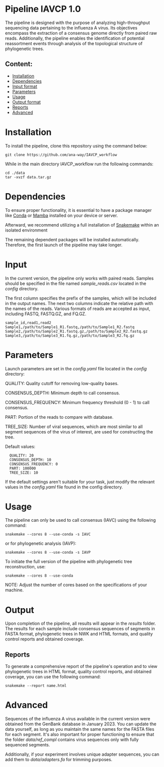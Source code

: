 # Pipeline IAVCP 1.0

The pipeline is designed with the purpose of analyzing high-throughput sequencing data pertaining to the influenza A virus. Its objectives encompass the extraction of a consensus genome directly from paired raw reads. Additionally, the pipeline enables the identification of potential reassortment events through analysis of the topological structure of phylogenetic trees.
## Content:
- [Installation](#Installation)
- [Dependencies](#Dependencies)
- [Input format](#Input)
- [Parameters](#Parameters)
- [Usage](#Usage)
- [Output format](#Output)
- [Reports](#Reports)
- [Advanced](#Advanced)


# Installation
To install the pipeline, clone this repository using the command below:

``` git clone https://github.com/ana-way/IAVCP_workflow ```

While in the main directory IAVCP_workflow run the following commands:
```
cd ./data
tar -xvzf data.tar.gz
```

# Dependencies

To ensure proper functionality, it is essential to have a package manager like [Conda](https://conda.io/projects/conda/en/latest/user-guide/install/index.ht) or [Mamba](https://mamba.readthedocs.io/en/latest/installation/mamba-installation.html) installed on your device or server.

Afterward, we recommend utilizing a full installation of [Snakemake](https://snakemake.readthedocs.io/en/stable/getting_started/installation.html) within an isolated environment

The remaining dependent packages will be installed automatically. Therefore, the first launch of the pipeline may take longer.

# Input

In the current version, the pipeline only works with paired reads. Samples should be specified in the file named *sample_reads.csv* located in the *config* directory.

The first column specifies the prefix of the samples, which will be included in the output names. The next two columns indicate the relative path with the names of the reads. Various formats of reads are accepted as input, including FASTQ, FASTQ.GZ, and FQ.GZ.

```
sample_id,read1,read2
Sample1,/path/to/Sample1_R1.fastq,/path/to/Sample1_R2.fastq
Sample2,/path/to/Sample2_R1.fastq.gz,/path/to/Sample2_R2.fastq.gz
Sample3,/path/to/Sample3_R1.fq.gz,/path/to/Sample3_R2.fq.gz
```

# Parameters

Launch parameters are set in the *config.yaml* file located in the *config* directory:

QUALITY: Quality cutoff for removing low-quality bases.

CONSENSUS_DEPTH: Minimum depth to call consensus.

CONSENSUS_FREQUENCY: Minimum frequency threshold (0 - 1) to call consensus.

PART: Portion of the reads to compare with database. 

TREE_SIZE: Number of viral sequences, which are most similar to all segment sequences of the virus of interest, are used for constructing the tree.

Default values:
```
  QUALITY: 20
  CONSENSUS_DEPTH: 10
  CONSENSUS_FREQUENCY: 0 
  PART: 100000 
  TREE_SIZE: 10
```
If the default settings aren't suitable for your task, just modify the relevant values in the *config.yaml* file found in the config directory.

# Usage

The pipeline can only be used to call consensus (IAVC) using the following command:

```
snakemake --cores 8 --use-conda -s IAVC
```
or for phylogenetic analysis (IAVP):

```
snakemake --cores 8 --use-conda -s IAVP
```

To initiate the full version of the pipeline with phylogenetic tree reconstruction, use:
```
snakemake --cores 8 --use-conda
```
NOTE: Adjust the number of cores based on the specifications of your machine.

# Output

Upon completion of the pipeline, all results will appear in the *results* folder. The results for each sample include consensus sequences of segments in FASTA format, phylogenetic trees in NWK and HTML formats, and quality control reports and obtained coverage.

## Reports

To generate a comprehensive report of the pipeline's operation and to view phylogenetic trees in HTML format, quality control reports, and obtained coverage, you can use the following command:
```
snakemake --report name.html
```
# Advanced

Sequences of the influenza A virus available in the current version were obtained from the GenBank database in January 2023. You can update the data yourself, as long as you maintain the same names for the FASTA files for each segment. It's also important for proper functioning to ensure that the folder *data/ref_compl* contains virus sequences only with fully sequenced segments.

Additionally, if your experiment involves unique adapter sequences, you can add them to *data/adapters.fa* for trimming purposes.
